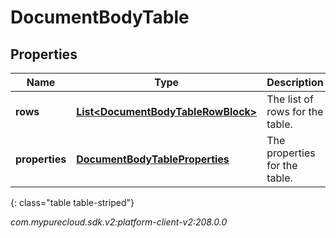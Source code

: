 # DocumentBodyTable


## Properties

| Name | Type | Description | Notes |
| ------------ | ------------- | ------------- | ------------- |
| **rows** | [**List&lt;DocumentBodyTableRowBlock&gt;**](DocumentBodyTableRowBlock) | The list of rows for the table. |  |
| **properties** | [**DocumentBodyTableProperties**](DocumentBodyTableProperties) | The properties for the table. |  [optional] |
{: class="table table-striped"}




_com.mypurecloud.sdk.v2:platform-client-v2:208.0.0_
